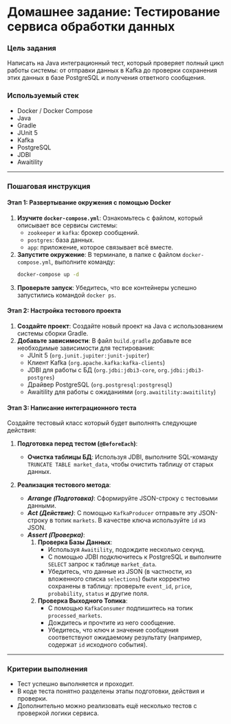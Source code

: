 # Домашнее задание: Тестирование сервиса обработки данных

### Цель задания

Написать на Java интеграционный тест, который проверяет полный цикл работы системы: 
от отправки данных в Kafka до проверки сохранения этих данных в базе PostgreSQL и получения ответного сообщения.

### Используемый стек

* Docker / Docker Compose
* Java
* Gradle
* JUnit 5
* Kafka
* PostgreSQL
* JDBI
* Awaitility

-----

### Пошаговая инструкция

#### **Этап 1: Развертывание окружения с помощью Docker**

1.  **Изучите `docker-compose.yml`**: Ознакомьтесь с файлом, который описывает все сервисы системы:
    * `zookeeper` и `kafka`: брокер сообщений.
    * `postgres`: база данных.
    * `app`: приложение, которое связывает всё вместе.
2.  **Запустите окружение**: В терминале, в папке с файлом `docker-compose.yml`, выполните команду:
    ```bash
    docker-compose up -d
    ```
3.  **Проверьте запуск**: Убедитесь, что все контейнеры успешно запустились командой `docker ps`.

#### **Этап 2: Настройка тестового проекта**

1.  **Создайте проект**: Создайте новый проект на Java с использованием системы сборки Gradle.
2.  **Добавьте зависимости**: В файл `build.gradle` добавьте все необходимые зависимости для тестирования:
    * JUnit 5 (`org.junit.jupiter:junit-jupiter`)
    * Клиент Kafka (`org.apache.kafka:kafka-clients`)
    * JDBI для работы с БД (`org.jdbi:jdbi3-core`, `org.jdbi:jdbi3-postgres`)
    * Драйвер PostgreSQL (`org.postgresql:postgresql`)
    * Awaitility для работы с ожиданиями (`org.awaitility:awaitility`)

#### **Этап 3: Написание интеграционного теста**

Создайте тестовый класс который будет выполнять следующие действия:

1.  **Подготовка перед тестом (`@BeforeEach`)**:

    * **Очистка таблицы БД**: Используя JDBI, выполните SQL-команду `TRUNCATE TABLE market_data`, чтобы очистить таблицу от старых данных.

2.  **Реализация тестового метода**:

    * ***Arrange (Подготовка)***: Сформируйте JSON-строку с тестовыми данными.
    * ***Act (Действие)***: С помощью `KafkaProducer` отправьте эту JSON-строку в топик `markets`. В качестве ключа используйте `id` из JSON.
    * ***Assert (Проверка)***:
        1.  **Проверка Базы Данных**:
            * Используя `Awaitility`, подождите несколько секунд.
            * С помощью JDBI подключитесь к PostgreSQL и выполните `SELECT` запрос к таблице `market_data`.
            * Убедитесь, что данные из JSON (в частности, из вложенного списка `selections`) были корректно сохранены в таблицу: проверьте `event_id`, `price`, `probability`, `status` и другие поля.
        2.  **Проверка Выходного Топика**:
            * С помощью `KafkaConsumer` подпишитесь на топик `processed_markets`.
            * Дождитесь и прочтите из него сообщение.
            * Убедитесь, что ключ и значение сообщения соответствуют ожидаемому результату (например, содержат `id` исходного события).
-----

### Критерии выполнения

* Тест успешно выполняется и проходит.
* В коде теста понятно разделены этапы подготовки, действия и проверки.
* Дополнительно можно реализовать ещё несколько тестов с проверкой логики сервиса.
